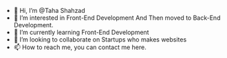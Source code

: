 - 👋 Hi, I’m @Taha Shahzad
- 👀 I’m interested in Front-End Development And Then moved to Back-End Development.
- 🌱 I’m currently learning Front-End Development
- 💞️ I’m looking to collaborate on Startups who makes websites
- 📫 How to reach me, you can contact me here.

<!---
Git69Guy/Git69Guy is a ✨ special ✨ repository because its `README.md` (this file) appears on your GitHub profile.
You can click the Preview link to take a look at your changes.
--->
